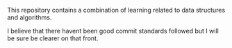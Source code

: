 This repository contains a combination of learning related to data structures and algorithms.

I believe that there havent been good commit standards followed but I will be sure be clearer on that front. 
